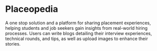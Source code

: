 # Placeopedia
A one stop solution and a platform for sharing placement experiences, helping students and job seekers gain insights from real-world hiring processes. Users can write blogs detailing their interview experiences, technical rounds, and tips, as well as upload images to enhance their stories.
